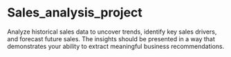 # Sales_analysis_project
Analyze historical sales data to uncover trends, identify key sales drivers, and forecast future sales. The insights should be presented in a way that demonstrates your ability to extract meaningful business recommendations.
